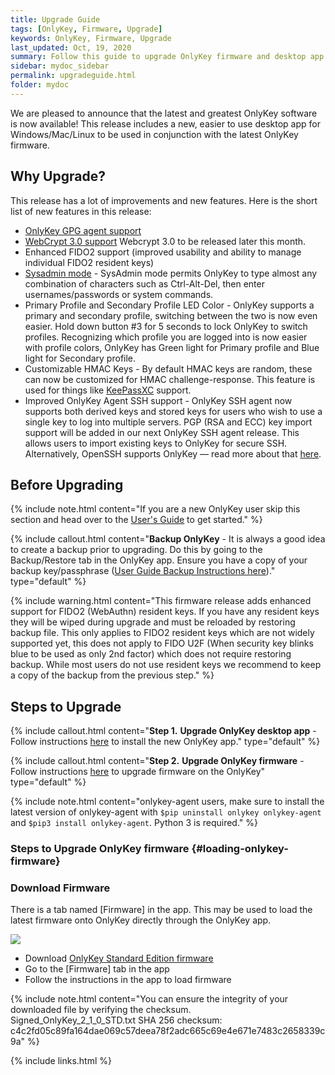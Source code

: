 ```yaml
---
title: Upgrade Guide
tags: [OnlyKey, Firmware, Upgrade]
keywords: OnlyKey, Firmware, Upgrade
last_updated: Oct, 19, 2020
summary: Follow this guide to upgrade OnlyKey firmware and desktop app
sidebar: mydoc_sidebar
permalink: upgradeguide.html
folder: mydoc
---
```



We are pleased to announce that the latest and greatest OnlyKey software is now available! This release includes a new, easier to use desktop app for Windows/Mac/Linux to be used in conjunction with the latest OnlyKey firmware.

## Why Upgrade?

This release has a lot of improvements and new features. Here is the short list of new features in this release:

- [OnlyKey GPG agent support](https://docs.crp.to/onlykey-agent.html)
- [WebCrypt 3.0 support](https://docs.crp.to/webcrypt.html) Webcrypt 3.0 to be released later this month.
- Enhanced FIDO2 support (improved usability and ability to manage individual FIDO2 resident keys)
- [Sysadmin mode](https://docs.crp.to/usersguide.html#sysadmin-mode) - SysAdmin mode permits OnlyKey to type almost any combination of characters such as Ctrl-Alt-Del, then enter usernames/passwords or system commands.
- Primary Profile and Secondary Profile LED Color - OnlyKey supports a primary and secondary profile, switching between the two is now even easier. Hold down button #3 for 5 seconds to lock OnlyKey to switch profiles. Recognizing which profile you are logged into is now easier with profile colors, OnlyKey has Green light for Primary profile and Blue light for Secondary profile.
- Customizable HMAC Keys - By default HMAC keys are random, these can now be customized for HMAC challenge-response. This feature is used for things like [KeePassXC](https://docs.crp.to/usersguide.html#keepassxc) support.
- Improved OnlyKey Agent SSH support - OnlyKey SSH agent now supports both derived keys and stored keys for users who wish to use a single key to log into multiple servers. PGP (RSA and ECC) key import support will be added in our next OnlyKey SSH agent release. This allows users to import existing keys to OnlyKey for secure SSH. Alternatively, OpenSSH supports OnlyKey — read more about that [here](https://docs.crp.to/openssh.html).

## Before Upgrading

{% include note.html content="If you are a new OnlyKey user skip this section and head over to the [User's Guide](https://docs.crp.to/usersguide.html#onlykey-setup) to get started." %}

{% include callout.html content="**Backup OnlyKey** - It is always a good idea to create a backup prior to upgrading. Do this by going to the Backup/Restore tab in the OnlyKey app. Ensure you have a copy of your backup key/passphrase ([User Guide Backup Instructions here](https://docs.crp.to/usersguide.html#secure-encrypted-backup-anywhere))." type="default" %}

{% include warning.html content="This firmware release adds enhanced support for FIDO2 (WebAuthn) resident keys. If you have any resident keys they will be wiped during upgrade and must be reloaded by restoring backup file. This only applies to FIDO2 resident keys which are not widely supported yet, this does not apply to FIDO U2F (When security key blinks blue to be used as only 2nd factor) which does not require restoring backup. While most users do not use resident keys we recommend to keep a copy of the backup from the previous step." %}

## Steps to Upgrade

{% include callout.html content="**Step 1.** **Upgrade OnlyKey desktop app** - Follow instructions [here](https://docs.crp.to/usersguide.html#app-desktop) to install the new OnlyKey app." type="default" %}

{% include callout.html content="**Step 2.** **Upgrade OnlyKey firmware** - Follow instructions [here](#loading-onlykey-firmware) to upgrade firmware on the OnlyKey" type="default" %}

{% include note.html content="onlykey-agent users, make sure to install the latest version of onlykey-agent with `$pip uninstall onlykey onlykey-agent` and `$pip3 install onlykey-agent`. Python 3 is required." %}

### Steps to Upgrade OnlyKey firmware {#loading-onlykey-firmware}

### Download Firmware

There is a tab named [Firmware] in the app. This may be used to load the latest firmware onto OnlyKey directly through the OnlyKey app.

![](https://raw.githubusercontent.com/trustcrypto/trustcrypto.github.io/master/images/newfeature2.png)

- Download <a href="https://raw.githubusercontent.com/trustcrypto/trustcrypto.github.io/master/Signed_OnlyKey_2_1_0_STD.txt" target="_blank" download="Signed_OnlyKey_2_1_0_STD.txt">OnlyKey Standard Edition firmware</a>
- Go to the [Firmware] tab in the app
- Follow the instructions in the app to load firmware

{% include note.html content="You can ensure the integrity of your downloaded file by verifying the checksum. <br>Signed_OnlyKey_2_1_0_STD.txt SHA 256 checksum:<br>
c4c2fd05c89fa164dae069c57deea78f2adc665c69e4e671e7483c2658339c9a" %}

<!---
- Download [OnlyKey Standard Edition firmware](https://github.com/trustcrypto/OnlyKey-Firmware/releases/download/v2.1.0-prod/Signed_OnlyKey_2_1_0_STD.txt)
- Go to the [Firmware] tab in the app
- Follow the instructions in the app to load firmware

For more information on the latest firmware release [here](https://github.com/trustcrypto/OnlyKey-Firmware/releases/latest/)
-->

{% include links.html %}
